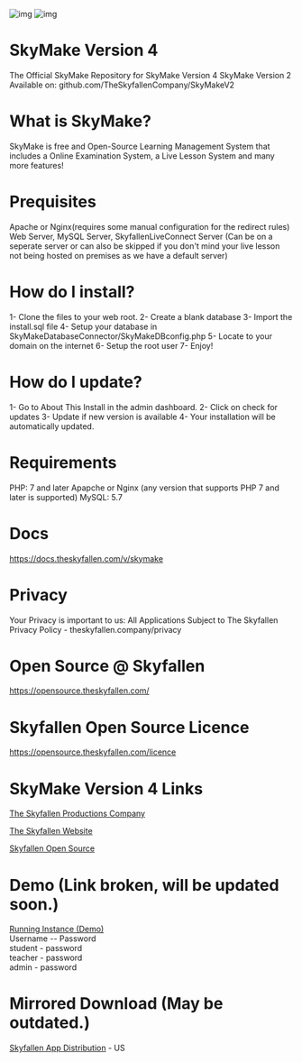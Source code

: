 ![img](https://img.shields.io/badge/latest_version-Aurora_Borealis-blueviolet "img") ![img](https://img.shields.io/badge/release_number-SFR204514-gray "img")
# SkyMake Version 4
The Official SkyMake Repository for SkyMake Version 4
SkyMake Version 2 Available on: github.com/TheSkyfallenCompany/SkyMakeV2

# What is SkyMake?
SkyMake is free and Open-Source Learning Management System that includes a Online Examination System, a Live Lesson System and many more features!

# Prequisites
Apache or Nginx(requires some manual configuration for the redirect rules) Web Server, MySQL Server, SkyfallenLiveConnect Server (Can be on a seperate server or can also be skipped if you don't mind your live lesson not being hosted on premises as we have a default server)

# How do I install?
1- Clone the files to your web root.
2- Create a blank database
3- Import the install.sql file
4- Setup your database in SkyMakeDatabaseConnector/SkyMakeDBconfig.php
5- Locate to your domain on the internet
6- Setup the root user
7- Enjoy!

# How do I update?
1- Go to About This Install in the admin dashboard.
2- Click on check for updates
3- Update if new version is available
4- Your installation will be automatically updated.

# Requirements
PHP: 7 and later
Apapche or Nginx (any version that supports PHP 7 and later is supported)
MySQL: 5.7

# Docs
https://docs.theskyfallen.com/v/skymake

# Privacy
Your Privacy is important to us: All Applications Subject to The Skyfallen Privacy Policy - theskyfallen.company/privacy

# Open Source @ Skyfallen
https://opensource.theskyfallen.com/


# Skyfallen Open Source Licence
https://opensource.theskyfallen.com/licence

# SkyMake Version 4 Links
[The Skyfallen Productions Company](https://www.theskyfallen.company)

[The Skyfallen Website](https://www.theskyfallen.com)

[Skyfallen Open Source](https://opensource.theskyfallen.com)
# Demo (Link broken, will be updated soon.)
[Running Instance (Demo)](https://app.deducated.com)  
Username -- Password   
student - password  
teacher - password  
admin - password  
# Mirrored Download (May be outdated.)
[Skyfallen App Distribution](https://distribution.theskyfallen.com) - US

